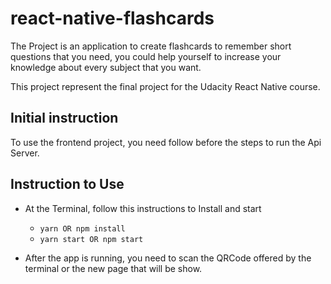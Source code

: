 # react-native-flashcards

The Project is an application to create flashcards to remember short questions that you need, you could help yourself to increase your knowledge about every subject that you want.

This project represent the final project for the Udacity React Native course.

## Initial instruction

To use the frontend project, you need follow before the steps to run the Api Server.

## Instruction to Use

* At the Terminal, follow this instructions to Install and start
  - `yarn OR npm install`
  - `yarn start OR npm start`

* After the app is running, you need to scan the QRCode offered by the terminal or the new page that will be show.